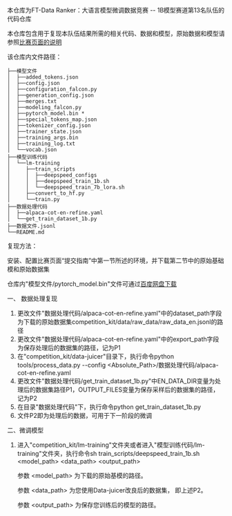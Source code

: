 本仓库为FT-Data Ranker：大语言模型微调数据竞赛 -- 1B模型赛道第13名队伍的代码仓库



本仓库包含用于复现本队伍结果所需的相关代码、数据和模型，原始数据和模型请参照[比赛页面的说明](https://tianchi.aliyun.com/competition/entrance/532157/customize404)



该仓库内文件路径：



```
├──模型文件
│  ├──added_tokens.json
│  ├──config.json
│  ├──configuration_falcon.py
│  ├──generation_config.json
│  ├──merges.txt
│  ├──modeling_falcon.py
│  ├──pytorch_model.bin *
│  ├──special_tokens_map.json
│  ├──tokenizer_config.json
│  ├──trainer_state.json
│  ├──training_args.bin
│  ├──training_log.txt
│  └──vocab.json
├──模型训练代码
│  └──lm-training
│     ├──train_scripts
│     │  ├──deepspeed_configs
│     │  ├──deepspeed_train_1b.sh
│     │  └──deepspeed_train_7b_lora.sh
│     ├──convert_to_hf.py
│     └──train.py
├──数据处理代码
│  ├──alpaca-cot-en-refine.yaml
│  └──get_train_dataset_1b.py
├──数据文件.jsonl
└──README.md
```



复现方法：


安装、配置比赛页面“提交指南”中第一节所述的环境，并下载第二节中的原始基础模和原始数据集



仓库内"模型文件/pytorch_model.bin"文件可通过[百度网盘下载](https://pan.baidu.com/s/1ImFYfxIRkidOUc_KRdrnZQ?pwd=p4ns)



一、 数据处理复现

1. 更改文件"数据处理代码/alpaca-cot-en-refine.yaml"中的dataset_path字段为下载的原始数据集competition_kit/data/raw_data/raw_data_en.jsonl的路径
2. 更改文件"数据处理代码/alpaca-cot-en-refine.yaml"中的export_path字段为保存处理后的数据集的路径，记为P1
3. 在"competition_kit/data-juicer"目录下，执行命令python tools/process_data.py --config <Absolute_Path>/数据处理代码/alpaca-cot-en-refine.yaml
4. 更改文件"数据处理代码/get_train_dataset_1b.py"中EN_DATA_DIR变量为处理后的数据集路径P1，OUTPUT_FILES变量为保存采样后的数据集的路径，记为P2
5. 在目录"数据处理代码"下，执行命令python get_train_dataset_1b.py
6. 文件P2即为处理后的数据，可用于下一阶段的微调
   
   

二、微调模型

1. 进入"competition_kit/lm-training"文件夹或者进入"模型训练代码/lm-training"文件夹，执行命令sh train_scripts/deepspeed_train_1b.sh <model_path> <data_path> <output_path>
   
   

   参数 <model_path> 为下载的原始基模的路径。



   参数 <data_path> 为您使用Data-juicer改良后的数据集， 即上述P2。



   参数 <output_path> 为保存您训练后的模型的路径。
